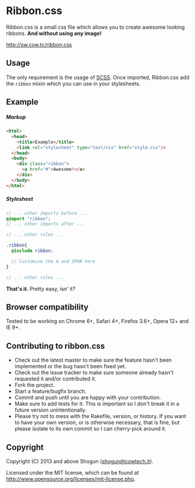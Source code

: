 # Ribbon.css

Ribbon.css is a small css file which allows you to create awesome looking ribbons. **And without using any image!**

http://sw.cow.tc/ribbon.css

## Usage

The only requirement is the usage of [SCSS](http://sass-lang.com/). Once imported, Ribbon.css add the `ribbon` mixin which you can use in your stylesheets.

## Example

##### Markup

~~~ html
<html>
  <head>
    <title>Example</title>
    <link rel="stylesheet" type="text/css" href="style.css"/>
  </head>
  <body>
    <div class="ribbon">
      <a href="#">Awesome!</a>
    </div>
  </body>
</html>
~~~

##### Stylesheet

~~~ scss
// ... other imports before ...
@import "ribbon";
// ... other imports after ...

// ... other rules ...

.ribbon{
  @include ribbon;

  // Customize the A and SPAN here
}

// ... other rules ...
~~~

**That's it.** Pretty easy, isn' it?

## Browser compatibility

Tested to be working on Chrome 6+, Safari 4+, Firefox 3.6+, Opera 12+ and IE 9+.

## Contributing to ribbon.css

* Check out the latest master to make sure the feature hasn't been implemented or the bug hasn't been fixed yet.
* Check out the issue tracker to make sure someone already hasn't requested it and/or contributed it.
* Fork the project.
* Start a feature/bugfix branch.
* Commit and push until you are happy with your contribution.
* Make sure to add tests for it. This is important so I don't break it in a future version unintentionally.
* Please try not to mess with the Rakefile, version, or history. If you want to have your own version, or is otherwise necessary, that is fine, but please isolate to its own commit so I can cherry-pick around it.

## Copyright

Copyright (C) 2013 and above Shogun (shogun@cowtech.it).

Licensed under the MIT license, which can be found at http://www.opensource.org/licenses/mit-license.php.
